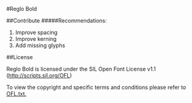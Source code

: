 #Reglo Bold

##Contribute
#####Recommendations:
1. Improve spacing
2. Improve kerning
3. Add missing glyphs

##License

Reglo Bold is licensed under the SIL Open Font License v1.1 (http://scripts.sil.org/OFL)

To view the copyright and specific terms and conditions please refer to [OFL.txt.](Reglo/OFL.txt)

